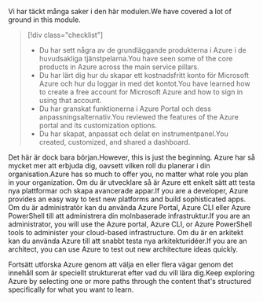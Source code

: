 <span data-ttu-id="47740-101">Vi har täckt många saker i den här modulen.</span><span class="sxs-lookup"><span data-stu-id="47740-101">We have covered a lot of ground in this module.</span></span> 

> [!div class="checklist"]
> * <span data-ttu-id="47740-102">Du har sett några av de grundläggande produkterna i Azure i de huvudsakliga tjänstpelarna.</span><span class="sxs-lookup"><span data-stu-id="47740-102">You have seen some of the core products in Azure across the main service pillars.</span></span>
> * <span data-ttu-id="47740-103">Du har lärt dig hur du skapar ett kostnadsfritt konto för Microsoft Azure och hur du loggar in med det kontot.</span><span class="sxs-lookup"><span data-stu-id="47740-103">You have learned how to create a free account for Microsoft Azure and how to sign in using that account.</span></span> 
> * <span data-ttu-id="47740-104">Du har granskat funktionerna i Azure Portal och dess anpassningsalternativ.</span><span class="sxs-lookup"><span data-stu-id="47740-104">You reviewed the features of the Azure portal and its customization options.</span></span> 
> * <span data-ttu-id="47740-105">Du har skapat, anpassat och delat en instrumentpanel.</span><span class="sxs-lookup"><span data-stu-id="47740-105">You created, customized, and shared a dashboard.</span></span>

<span data-ttu-id="47740-106">Det här är dock bara början.</span><span class="sxs-lookup"><span data-stu-id="47740-106">However, this is just the beginning.</span></span> <span data-ttu-id="47740-107">Azure har så mycket mer att erbjuda dig, oavsett vilken roll du planerar i din organisation.</span><span class="sxs-lookup"><span data-stu-id="47740-107">Azure has so much to offer you, no matter what role you plan in your organization.</span></span> <span data-ttu-id="47740-108">Om du är utvecklare så är Azure ett enkelt sätt att testa nya plattformar och skapa avancerade appar.</span><span class="sxs-lookup"><span data-stu-id="47740-108">If you are a developer, Azure provides an easy way to test new platforms and build sophisticated apps.</span></span> <span data-ttu-id="47740-109">Om du är administratör kan du använda Azure Portal, Azure CLI eller Azure PowerShell till att administrera din molnbaserade infrastruktur.</span><span class="sxs-lookup"><span data-stu-id="47740-109">If you are an administrator, you will use the Azure portal, Azure CLI, or Azure PowerShell tools to administer your cloud-based infrastructure.</span></span> <span data-ttu-id="47740-110">Om du är en arkitekt kan du använda Azure till att snabbt testa nya arkitekturidéer.</span><span class="sxs-lookup"><span data-stu-id="47740-110">If you are an architect, you can use Azure to test out new architecture ideas quickly.</span></span>

<span data-ttu-id="47740-111">Fortsätt utforska Azure genom att välja en eller flera vägar genom det innehåll som är speciellt strukturerat efter vad du vill lära dig.</span><span class="sxs-lookup"><span data-stu-id="47740-111">Keep exploring Azure by selecting one or more paths through the content that's structured specifically for what you want to learn.</span></span>